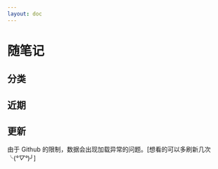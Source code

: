 ```yaml
---
layout: doc
---
```


<script setup>
import { ref, onMounted } from "vue";

import { blog } from "../../.vitepress/data/blog/blog.ts";
import { classify } from "../../.vitepress/data/blog/classify.ts";
import { getTimestamp, timestampToFormatTime } from "../../utils/date.tool.js";

// SyntaxError: Named export 'CalendarHeatmap' not found.
// The requested module 'vue3-calendar-heatmap' is a CommonJS module,
// which may not support all module.exports as named exports.
// import { CalendarHeatmap } from 'vue3-calendar-heatmap'
import * as pkg from "vue3-calendar-heatmap";
const CalendarHeatmap = pkg.CalendarHeatmap || pkg;

const classifyArr = ref([])

const publishDates = ref([]);
const nowDate = ref("1970-01-01");
const isDarkMode = ref(false);
const lightRangeColor = ["#ebedf0", "#dae2ee", "#c1def8", "#74b5f1", "#3889de", "#12489b"];
const darkRangeColor = ["#282c34", "#1e3449", "#1e476b", "#1e5887", "#1e6baa", "#2497cf"];

onMounted(() => {
  nowDate.value = getNowDate();

  fetchCommitData("jhouxu", "apecode").then((commitData) => {
    // 接口请求放回空对象或空数组，直接中断后续处理
    if (JSON.stringify(commitData) === "{}" || commitData.length === 0) {
      return false;
    }

    const timestampToDate = (timestamp) => {
      return new Date(timestamp * 1000);
    };

    const processedData = commitData.map((entry) => {
      const weekDate = timestampToDate(entry.week);
      const dailyCommits = entry.days;

      const weeklyData = weekDate.getDay();
      const dailyData = dailyCommits.map((commits, index) => {
        const date = new Date(weekDate);
        date.setDate(weekDate.getDate() + index);
        return { date: getYearMonthDate(date), count: commits };
      });

      return dailyData;
    });

    // 剔除空值
    const processedDataFilter = processedData.flat(Infinity).filter((item) => item.count);

    publishDates.value = processedDataFilter;
  });

  darkModeMediaQuery();

  const sortBlog = blog.sort((a, b) =>  new Date(b.time).getTime() - new Date(a.time).getTime())
  console.log(sortBlog)
  console.log(classify)

  // 初始化分类数据
  let arr = getObjectValues(classify);
  arr.map((cItem) => {
    if (cItem.link === '') {
      let index = sortBlog.findIndex(sItem => sItem.type === cItem.value);
      console.log(index, cItem.value)
      cItem.link = sortBlog[index]['link'];
    }
  })
  classifyArr.value = arr;
});

// 获取当前时间
const getNowDate = () => {
  return timestampToFormatTime(getTimestamp(), "yyyy-MM-dd");
};

const getYearMonthDate = (dateString) => {
  let D = new Date(dateString);
  let year = D.getFullYear();
  let month = D.getMonth() + 1;
  let day = D.getDate();

  month = month < 10 ? `0${month}` : month;
  day = day < 10 ? `0${day}` : day;

  return `${year}-${month}-${day}`;
};

const fetchCommitData = async (owner, repo) => {
  try {
    const response = await fetch(`https://api.github.com/repos/${owner}/${repo}/stats/commit_activity`);
    if (response.ok) {
      return await response.json();
    } else {
      console.error(`Failed to fetch commit data: ${response.status}`);
      return null;
    }
  } catch (error) {
    console.error("Error fetching commit data:", error);
    return null;
  }
};

const darkModeMediaQuery = () => {
  const htmlElement = document.documentElement;
  const classList = htmlElement.classList;
  // init
  isDarkMode.value = classList.value.indexOf("dark") > -1 ? true : false;

  // observer
  const observer = new MutationObserver((mutationsList) => {
    isDarkMode.value = classList.value.indexOf("dark") > -1 ? true : false;
  });

  // 配置需要观察的属性和类型
  observer.observe(htmlElement, { attributes: true });
};

const getObjectValues = (obj) => {
  return Object.values(obj)
}
</script>

<style>
@import 'vue3-calendar-heatmap/dist/style.css';

.vch__legend {
  margin-top: 2px;
  font-size: 10px;
}
</style>

# 随笔记

## 分类

<ClassifyCard :classifyData=classifyArr />

## 近期

## 更新

由于 Github 的限制，数据会出现加载异常的问题。[想看的可以多刷新几次 ╰(*°▽°*)╯]

<CalendarHeatmap :values="publishDates" :end-date="nowDate" :round="2" :max="10" :dark-mode="isDarkMode" :range-color="isDarkMode ? darkRangeColor : lightRangeColor" />
